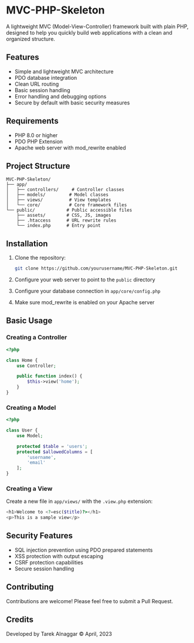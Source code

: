# MVC-PHP-Skeleton

A lightweight MVC (Model-View-Controller) framework built with plain PHP, designed to help you quickly build web applications with a clean and organized structure.

## Features

- Simple and lightweight MVC architecture
- PDO database integration
- Clean URL routing
- Basic session handling
- Error handling and debugging options
- Secure by default with basic security measures

## Requirements

- PHP 8.0 or higher
- PDO PHP Extension
- Apache web server with mod_rewrite enabled

## Project Structure

```
MVC-PHP-Skeleton/
├── app/
│   ├── controllers/     # Controller classes
│   ├── models/         # Model classes
│   ├── views/          # View templates
│   └── core/           # Core framework files
└── public/            # Public accessible files
    ├── assets/        # CSS, JS, images
    ├── .htaccess      # URL rewrite rules
    └── index.php      # Entry point
```

## Installation

1. Clone the repository:

   ```bash
   git clone https://github.com/yourusername/MVC-PHP-Skeleton.git
   ```

2. Configure your web server to point to the `public` directory

3. Configure your database connection in `app/core/config.php`

4. Make sure mod_rewrite is enabled on your Apache server

## Basic Usage

### Creating a Controller

```php
<?php

class Home {
    use Controller;

    public function index() {
        $this->view('home');
    }
}
```

### Creating a Model

```php
<?php

class User {
    use Model;

    protected $table = 'users';
    protected $allowedColumns = [
        'username',
        'email'
    ];
}
```

### Creating a View

Create a new file in `app/views/` with the `.view.php` extension:

```php
<h1>Welcome to <?=esc($title)?></h1>
<p>This is a sample view</p>
```

## Security Features

- SQL injection prevention using PDO prepared statements
- XSS protection with output escaping
- CSRF protection capabilities
- Secure session handling

## Contributing

Contributions are welcome! Please feel free to submit a Pull Request.

## Credits

Developed by Tarek Alnaggar © April, 2023
